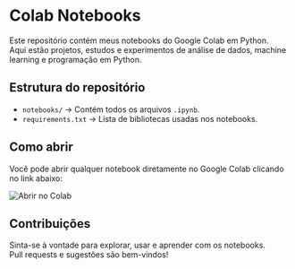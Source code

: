 # Colab Notebooks

Este repositório contém meus notebooks do Google Colab em Python.  
Aqui estão projetos, estudos e experimentos de análise de dados, machine learning e programação em Python.

## Estrutura do repositório

- `notebooks/` → Contém todos os arquivos `.ipynb`.
- `requirements.txt` → Lista de bibliotecas usadas nos notebooks.

## Como abrir

Você pode abrir qualquer notebook diretamente no Google Colab clicando no link abaixo:

![Abrir no Colab](https://colab.research.google.com/assets/colab-badge.svg)

## Contribuições

Sinta-se à vontade para explorar, usar e aprender com os notebooks.  
Pull requests e sugestões são bem-vindos!
